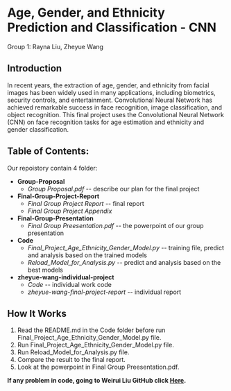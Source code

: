 # Age, Gender, and Ethnicity Prediction and Classification - CNN
Group 1: Rayna Liu, Zheyue Wang
## Introduction
In recent years, the extraction of age, gender, and ethnicity from facial images has
been widely used in many applications, including biometrics, security controls, and
entertainment. Convolutional Neural Network has achieved remarkable success in
face recognition, image classification, and object recognition. This final project uses
the Convolutional Neural Network (CNN) on face recognition tasks for age estimation
and ethnicity and gender classification. 

## Table of Contents:
Our repoistory contain 4 folder:
* **Group-Proposal**
  * *Group Proposal.pdf* -- describe our plan for the final project
* **Final-Group-Project-Report**
  * *Final Group Project Report* -- final report
  * *Final Group Project Appendix*
* **Final-Group-Presentation**
  * *Final Group Preesentation.pdf* -- the powerpoint of our group presentation
* **Code**
  * *Final_Project_Age_Ethnicity_Gender_Model.py* -- training file, predict and analysis based on the trained models
  * *Reload_Model_for_Analysis.py* -- predict and analysis based on the best models
 * **zheyue-wang-individual-project**
   * *Code*  -- individual work code
   * *zheyue-wang-final-project-report*   -- individual report

## How It Works
 1. Read the README.md in the Code folder before run Final_Project_Age_Ethnicity_Gender_Model.py file.
 2. Run Final_Project_Age_Ethnicity_Gender_Model.py file.
 3. Run Reload_Model_for_Analysis.py file.
 4. Compare the result to the final report.
 5. Look at the powerpoint in Final Group Preesentation.pdf.
 
 
 **If any problem in code, going to Weirui Liu GitHub click [Here](https://github.com/WeiruiLiu/Final-Project-Group1).**
 
